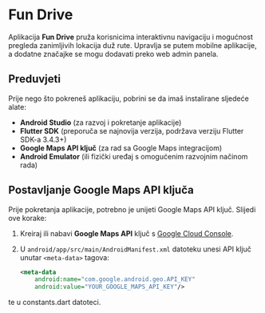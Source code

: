 # Fun Drive

Aplikacija **Fun Drive** pruža korisnicima interaktivnu navigaciju i mogućnost pregleda zanimljivih lokacija duž rute. Upravlja se putem mobilne aplikacije, a dodatne značajke se mogu dodavati preko web admin panela.

## Preduvjeti

Prije nego što pokreneš aplikaciju, pobrini se da imaš instalirane sljedeće alate:

- **Android Studio** (za razvoj i pokretanje aplikacije)
- **Flutter SDK** (preporuča se najnovija verzija, podržava verziju Flutter SDK-a 3.4.3+)
- **Google Maps API ključ** (za rad sa Google Maps integracijom)
- **Android Emulator** (ili fizički uređaj s omogućenim razvojnim načinom rada)

## Postavljanje Google Maps API ključa

Prije pokretanja aplikacije, potrebno je unijeti Google Maps API ključ. Slijedi ove korake:

1. Kreiraj ili nabavi **Google Maps API** ključ s [Google Cloud Console](https://console.cloud.google.com/).
2. U `android/app/src/main/AndroidManifest.xml` datoteku unesi API ključ unutar `<meta-data>` tagova:

   ```xml
   <meta-data
       android:name="com.google.android.geo.API_KEY"
       android:value="YOUR_GOOGLE_MAPS_API_KEY"/>

te u constants.dart datoteci.

